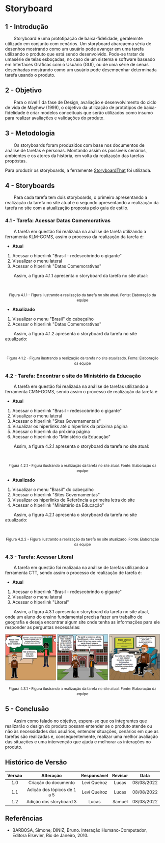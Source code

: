 # Storyboard

## 1 - Introdução
  
&emsp;&emsp;Storyboard é uma prototipação de baixa-fidelidade, geralemnte utilizado em conjunto com cenários. Um storyboard abarcaema séria de desenhos mostrando como um usuário pode avançar em uma tarefa utilizando o produto que está sendo desenvolvido. Pode-se tratar de umasérie de telas esboçadas, no caso de um sistema e software baseado em Interfaces Gráficas com o Usuário (GUI), ou de uma série de cenas desenhadas mostrando como um usuário pode desempenhar determinada tarefa usando o produto.

## 2 - Objetivo
  
&emsp;&emsp;Para o nível 1 da fase de Design, avaliação e desenvolvimento do ciclo de vida de Mayhew (1999), o objetivo da utilização de protótipos de baixa-fidelidade é criar modelos conceituais que serão utilizados como insumo para realizar avaliações e validações do produto.

## 3 - Metodologia
  
&emsp;&emsp;Os storyboards foram produzidos com base nos documentos de análise de tarefas e personas. Montando assim os possíveis cenários, ambientes e os atores da história, em volta da realização das tarefas propóstas.

Para produzir os storyboards, a ferramente [StoryboardThat](https://www.storyboardthat.com/pt) foi utilizada.

## 4 - Storyboards
  
&emsp;&emsp;Para cada tarefa tem dois storyboards, o primeiro apresentando a realização da tarefa no site atual e o segundo apresentando a realização da tarefa no site com a atualização proposta pelo guia de estilo.

### 4.1 - Tarefa: Acessar Datas Comemorativas
  
&emsp;&emsp;A tarefa em questão foi realizada na análise de tarefa utilizando a ferramenta KLM-GOMS, assim o processo da realização da tarefa é:  

- **Atual**

1. Acessar o hiperlink "Brasil - redescobrindo o gigante"
2. Visualizar o menu lateral
3. Acessar o hiperlink "Datas Comemorativas"
  
&emsp;&emsp;Assim, a figura 4.1.1 apresenta o storyboard da tarefa no site atual:

<center>

![]()

</center>

<small><center>Figura 4.1.1 - Figura ilustrando a realização da tarefa no site atual. Fonte: Elaboração da equipe</center></small>
  
- **Atualizado**
  
1. Visualizar o menu "Brasil" do cabeçalho
2. Acessar o hiperlink "Datas Comemorativas"
  
&emsp;&emsp;Assim, a figura 4.1.2 apresenta o storyboard da tarefa no site atualizado:
  
<center>

![]()

</center>

<small><center>Figura 4.1.2 - Figura ilustrando a realização da tarefa no site atualizado. Fonte: Elaboração da equipe</center></small>
  
### 4.2 - Tarefa: Encontrar o site do Ministério da Educação
  
&emsp;&emsp;A tarefa em questão foi realizada na análise de tarefas utilizando a ferramenta CMN-GOMS, sendo assim o processo de realização da tarefa é:
  
- **Atual**

1. Acessar o hiperlink "Brasil - redescobrindo o gigante"
2. Visualizar o menu lateral
3. Acessar o hiperlink "Sites Governamentais"
4. Visualizar os hiperlinks até o hiperlink da próxima página
5. Acessar o hiperlink da próxima página
6. Acessar o hiperlink do "Ministério da Educação"
  
&emsp;&emsp;Assim, a figura 4.2.1 apresenta o storyboard da tarefa no site atual:
  
<center>

![]()

</center>

<small><center>Figura 4.2.1 - Figura ilustrando a realização da tarefa no site atual. Fonte: Elaboração da equipe</center></small>
  
- **Atualizado**
  
1. Visualizar o menu "Brasil" do cabeçalho
2. Acessar o hiperlink "Sites Governamentas"
3. Visualizar os hiperlinks de Referência a primeira letra do site
4. Acessar o hiperlink "Ministério da Educação"
  
&emsp;&emsp;Assim, a figura 4.2.1 apresenta o storyboard da tarefa no site atualizado:
  
<center>

![]()

</center>

<small><center>Figura 4.2.2 - Figura ilustrando a realização da tarefa no site atualizado. Fonte: Elaboração da equipe</center></small>
  
### 4.3 - Tarefa: Acessar Litoral
  
&emsp;&emsp;A tarefa em questão foi realizada na análise de tarefas utilizando a ferramenta CTT, sendo assim o processo de realização de tarefa é:
  
- **Atual**
  
1. Acessar o hiperlink "Brasil - redescobrindo o gigante"
2. Visualizar o menu lateral
3. Acessar o hiperlink "Litoral"
  
&emsp;&emsp;Assim, a figura 4.3.1 apresenta o storyboard da tarefa no site atual, onde um aluno do ensino fundamental precisa fazer um trabalho de geografia e deseja encontrar algum site onde tenha as informações para ele responder as perguntas necessárias:
  
<center>

![Storyboard 3](../assets/storyboards/storyboard3.png)

</center>

<small><center>Figura 4.3.1 - Figura ilustrando a realização da tarefa no site atual. Fonte: Elaboração da equipe</center></small>
  
## 5 - Conclusão
  
&emsp;&emsp;Assim como falado no objetivo, espera-se que os integrantes que realizarão o design do produto possam entender se o produto atende ou não às necessidades dos usuários, entender situações, cenários em que as tarefas são realizadas e, consequentemente, realizar uma melhor avaliação das situaçôes e uma intervenção que ajuda e melhorar as interações no produto.
  
## Histórico de Versão

| Versão |                Alteração               | Responsável |         Revisor        |  Data |
|:------:|:--------------------------------------:|:-----------:|:----------------------:|:-----:|
|   1.0  | Criação do documento |    Levi Queiroz   |  Lucas | 08/08/2022 |
|   1.1  | Adição dos tópicos de 1 a 5 |    Levi Queiroz   |  Lucas | 08/08/2022 |
|   1.2  | Adição dos storyboard 3 |    Lucas   |  Samuel | 08/08/2022 |


## Referências

- BARBOSA, Simone; DINIZ, Bruno. Interação Humano-Computador, Editora Elsevier, Rio de Janeiro, 2010.